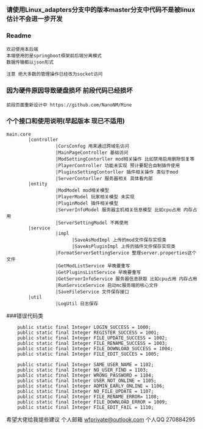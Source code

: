 ### 请使用Linux_adapters分支中的版本master分支中代码不是被linux估计不会进一步开发




### Readme 
    
    欢迎使用本后端
    本端使用的是springboot框架前后端分离模式
    数据传输都以json形式
    
    注意 绝大多数的管理操作已经改为socket访问
    
### 因为硬件原因导致硬盘损坏 前段代码已经损坏 
    前段页面重新设计中 https://github.com/NanoNM/Mine
    
### 个个接口和使用说明(早起版本 现已不适用)
    main.core
            |controller 
                      |CorsConfog 用来通过跨域名访问
                      |MainPageController 基础访问 
                      |ModSettingContorller mod相关操作 比如禁用启用删除恢复等
                      |PlayerController 功能未实现 预计要配合自制插件使用
                      |PluginsSettingContorller 插件相关操作 类似于mod
                      |ServerContorller 服务器相关 具体看内部
            |entity
                      |ModModel mod相关模型
                      |PlayerModel 玩家相关模型 未实现
                      |PluginModel 插件相关模型
                      |ServerInfoModel 服务器主机相关信息模型 比如cpu占用 内存占用
                      |ServerSettingModel 不再使用
            |service  
                      |impl
                            |SaveAsModImpl 上传的mod文件保存实现类
                            |SaveAsPluginImpl 上传的插件文件保存实现类
                      |FormatServerSettingService 整理server.properties这个文件
                      |GetModListService 早晚要重写
                      |GetPluginsListService 早晚要重写
                      |GetServerInfoService 服务器信息获取 比如cpu占用 内存占用
                      |RunServiceService 启动mc服务端的核心文件
                      |SaveFileService 文件保存接口
            |util
                      |LogUtil 日志保存
                  
###错误代码类
    
        public static final Integer LOGIN_SUCCESS = 1000;
        public static final Integer REGISTER_SUCCESS = 1001;
        public static final Integer FILE_UPDATE_SUCCESS = 1002;
        public static final Integer FILE_RENAME_SUCCESS = 1003;
        public static final Integer FILE_DOWNLOAD_SUCCESS = 1004;
        public static final Integer FILE_EDIT_SUCCES = 1005;
    
        public static final Integer SAME_USER_NAME = 1102;
        public static final Integer NO_USER_FIND = 1103;
        public static final Integer WRONG_PASSWORD = 1104;
        public static final Integer USER_NOT_ONLINE = 1105;
        public static final Integer ADMIN_EARLY_ONLINE = 1106;
        public static final Integer NO_FILE_UPDATE = 1107;
        public static final Integer FILE_RENAME_ERROR= 1108;
        public static final Integer FILE_DOWNLOAD_ERROR = 1009;
        public static final Integer FILE_EDIT_FAIL = 1110;
         
希望大佬给我提些建议 
个人邮箱 wfprivate@outlook.com
个人QQ 270884295          
            
                            
